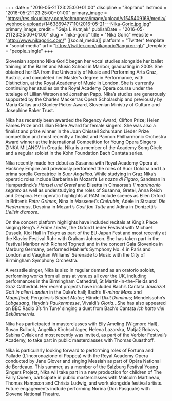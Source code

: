 +++
date = "2016-05-21T23:25:00+01:00"
discipline = "Soprano"
lastmod = "2016-05-21T23:25:00+01:00"
primary_image = "https://res.cloudinary.com/schmopera/image/upload/v1545409169/media/webhook-uploads/1463869477110/2016-05-21---Nika-Goric.jpg.jpg"
primary_image_credit = "Gaja L Kutnjak"
publishDate = "2016-05-21T23:25:00+01:00"
slug = "nika-goric"
title = "Nika Gorič"
website = "http://www.nikagoric.com/"
[[social_media]]
platform = "Twitter"
template = "social-media"
url = "https://twitter.com/nikagoric?lang=en-gb"
_template = "people_single"
+++

Slovenian soprano Nika Gorič began her vocal studies alongside her ballet training at the Ballet and Music School in Maribor, graduating in 2009. She obtained her BA from the University of Music and Performing Arts Graz, Austria, and completed her Master’s degree in Performance, with Distinction, at the Royal Academy of Music in London. She is currently continuing her studies on the Royal Academy Opera course under the tutelage of Lillian Watson and Jonathan Papp. Nika’s studies are generously supported by the Charles Mackerras Opera Scholarship and previously by Maria Callas and Stanley Picker Award, Slovenian Ministry of Culture and Josephine Baker Trust.

Nika has recently been awarded the Regency Award; Clifton Prize; Helen Eames Prize and Lillian Eldee Award for female singers. She was also a finalist and prize winner in the Joan Chissell Schumann Lieder Prize competition and most recently a finalist and Pannon Philharmonic Orchestra Award winner at the International Competition for Young Opera Singers ZINKA MILANOV in Croatia. Nika is a member of the Academy Song Circle and a regular soloist in the Kohn Foundation Bach Cantata series.

Nika recently made her debut as Susanna with Royal Academy Opera at Hackney Empire and previously performed the roles of Suor Dolcina and La prima sorella Cercatrice in *Suor Angelica*. While studying in Graz Nika’s operatic roles include Barbarina in Mozart’s *Le nozze di Figaro*, Sandman in Humperdinck’s *Hänsel und Gretel* and Elisetta in Cimaorsa’s *Il matrimonio segreto* as well as understudying the roles of Susanna, Gretel, Anna Reich and Despina. Her operatic highlights at RAM include scenes as Ellen Orford in Britten’s *Peter Grimes*, Nina in Massenet’s *Chérubin*, Adele in Strauss’ *Die Fledermaus*, Despina in Mozart’s *Cosi fan Tutte* and Adina in Donizetti’s *L’elisir d’amore*.

On the concert platform highlights have included recitals at King’s Place singing Berg’s *7 Frühe Lieder*, the Oxford Lieder Festival with Michael Dussek, Kioi Hall in Tokyo as part of the EU Japan Fest and most recently at the Klavier Festival Ruhr with Graham Johnson. She has taken part in the Festival Maribor with Richard Tognetti and in the concert Gala Slovenica in Marburg Germany, performed Mahler’s Symphony No. 4 in Paris and London and Vaughan Williams’ Serenade to Music with the City of Birmingham Symphony Orchestra.

A versatile singer, Nika is also in regular demand as an oratorio soloist, performing works from all eras at venues all over the UK, including performances in the Birmingham Cathedral, St Martin-in-the-Fields and Graz Cathedral. Her recent projects have included Bach’s Cantata *Jauchzet Gott in allen Landen* in the Duke’s hall;  Bach’s *B-minor Mass* and *Magnificat*; Pergolesi’s *Stabat Mater*; Händel *Dixit Dominus*; Mendelssohn’s *Lobgesang*, Haydn’s *Paukenmesse*, Vivaldi’s *Gloria*…She has also appeared on BBC Radio 3’s ‘In Tune’ singing a duet from Bach’s Cantata *Ich hatte viel Bekümmernis*.

Nika has participated in masterclasses with Elly Ameling (Wigmore Hall), Susan Bullock, Angelika Kirchschlager, Helena Lazarska, Matjaž Robavs, Sabina Cvilak and most recently was invited, as part of the Verbier Festival’s Academy, to take part in public masterclasses with Thomas Quasthoff.

Nika is particularly looking forward to performing roles of Fortuna and Pallade (L’incoronazione di Poppea) with the Royal Academy Opera conducted by Jane Glover and singing Messiah as part of Opéra National de Bordeaux.
This summer, as a member of the Salzburg Festival Young Singers Project, Nika will take part in a new production for children of The Fairy Queen, participate in public masterclasses with Malcolm Martineau, Thomas Hampson and Christa Ludwig, and work alongside festival artists.  Future engagements include performing Norina (Don Pasquale) with Slovene National Theatre.
